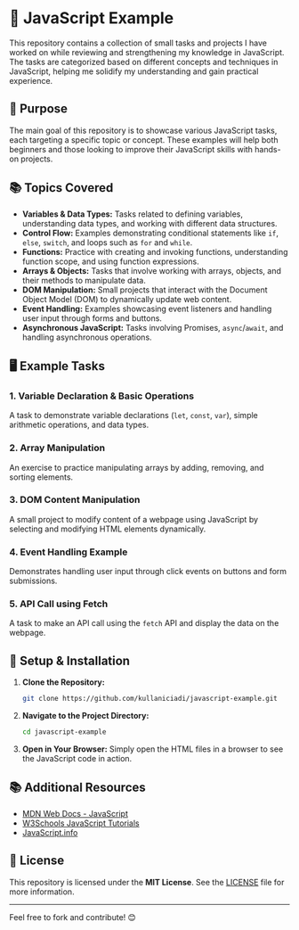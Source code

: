 # 📝 JavaScript Example

This repository contains a collection of small tasks and projects I have worked on while reviewing and strengthening my knowledge in JavaScript. The tasks are categorized based on different concepts and techniques in JavaScript, helping me solidify my understanding and gain practical experience.

## 🚀 Purpose

The main goal of this repository is to showcase various JavaScript tasks, each targeting a specific topic or concept. These examples will help both beginners and those looking to improve their JavaScript skills with hands-on projects.

## 📚 Topics Covered

- **Variables & Data Types:** Tasks related to defining variables, understanding data types, and working with different data structures.
- **Control Flow:** Examples demonstrating conditional statements like `if`, `else`, `switch`, and loops such as `for` and `while`.
- **Functions:** Practice with creating and invoking functions, understanding function scope, and using function expressions.
- **Arrays & Objects:** Tasks that involve working with arrays, objects, and their methods to manipulate data.
- **DOM Manipulation:** Small projects that interact with the Document Object Model (DOM) to dynamically update web content.
- **Event Handling:** Examples showcasing event listeners and handling user input through forms and buttons.
- **Asynchronous JavaScript:** Tasks involving Promises, `async`/`await`, and handling asynchronous operations.

## 🖥️ Example Tasks

### 1. **Variable Declaration & Basic Operations**
   A task to demonstrate variable declarations (`let`, `const`, `var`), simple arithmetic operations, and data types.

### 2. **Array Manipulation**
   An exercise to practice manipulating arrays by adding, removing, and sorting elements.

### 3. **DOM Content Manipulation**
   A small project to modify content of a webpage using JavaScript by selecting and modifying HTML elements dynamically.

### 4. **Event Handling Example**
   Demonstrates handling user input through click events on buttons and form submissions.

### 5. **API Call using Fetch**
   A task to make an API call using the `fetch` API and display the data on the webpage.

## 🔧 Setup & Installation

1. **Clone the Repository:**
    ```bash
    git clone https://github.com/kullaniciadi/javascript-example.git
    ```

2. **Navigate to the Project Directory:**
    ```bash
    cd javascript-example
    ```

3. **Open in Your Browser:**
    Simply open the HTML files in a browser to see the JavaScript code in action.

## 📚 Additional Resources

- [MDN Web Docs - JavaScript](https://developer.mozilla.org/en-US/docs/Web/JavaScript)
- [W3Schools JavaScript Tutorials](https://www.w3schools.com/js/)
- [JavaScript.info](https://javascript.info/)

## 📜 License

This repository is licensed under the **MIT License**. See the [LICENSE](./LICENSE) file for more information.

---

Feel free to fork and contribute! 😊
